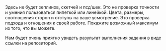 Здесь не будет зеплинов, скетчей и псд'шек.
Это не проверка точности и умения пользоваться пипеткой или линейкой. Цвета, размеры, соотношения сторон и отступы на ваше усмотрение.
Это проверка подхода и отношения к своей работе. Покажите возможный максимум из того, что вы можете.

Нам будет очень приятно увидеть разультат выполнения задания в виде ссылки на репозиторий.
